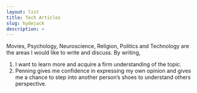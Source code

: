 ```yaml
---
layout: list
title: Tech Articles
slug: hydejack
description: >
---
```

Movies, Psychology, Neuroscience, Religion, Politics and Technology are the areas I would like to write and discuss. By writing, 
1. I want to learn more and acquire a firm understanding of the topic. 
2. Penning gives me confidence in expressing my own opinion and gives me a chance to step into another person’s shoes to understand others perspective.